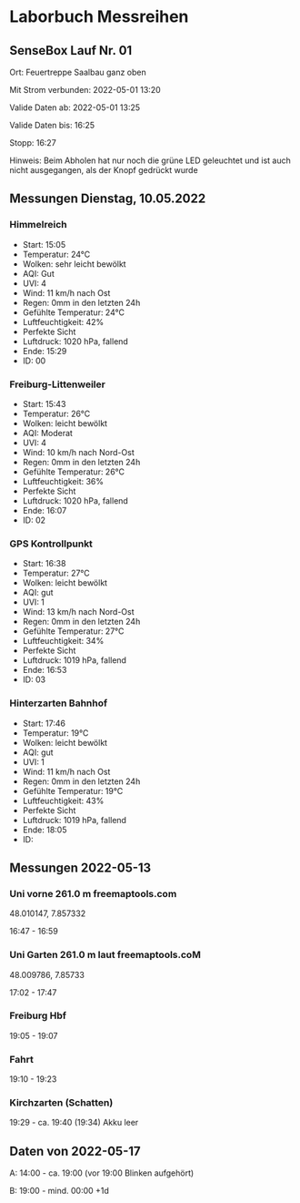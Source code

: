 # Laborbuch Messreihen

## SenseBox Lauf Nr. 01
Ort: Feuertreppe Saalbau ganz oben

Mit Strom verbunden: 2022-05-01 13:20

Valide Daten ab: 2022-05-01 13:25

Valide Daten bis: 16:25

Stopp: 16:27

Hinweis: Beim Abholen hat nur noch die grüne LED geleuchtet und ist auch nicht ausgegangen, als der Knopf gedrückt wurde


## Messungen Dienstag, 10.05.2022
### Himmelreich
* Start: 15:05
* Temperatur: 24°C
* Wolken: sehr leicht bewölkt
* AQI: Gut
* UVI: 4
* Wind: 11 km/h nach Ost
* Regen: 0mm in den letzten 24h
* Gefühlte Temperatur: 24°C
* Luftfeuchtigkeit: 42%
* Perfekte Sicht
* Luftdruck: 1020 hPa, fallend
* Ende: 15:29
* ID: 00

### Freiburg-Littenweiler
* Start: 15:43
* Temperatur: 26°C
* Wolken: leicht bewölkt
* AQI: Moderat
* UVI: 4
* Wind: 10 km/h nach Nord-Ost
* Regen: 0mm in den letzten 24h
* Gefühlte Temperatur: 26°C
* Luftfeuchtigkeit: 36%
* Perfekte Sicht
* Luftdruck: 1020 hPa, fallend
* Ende: 16:07
* ID: 02

### GPS Kontrollpunkt
* Start: 16:38
* Temperatur: 27°C
* Wolken: leicht bewölkt
* AQI: gut
* UVI: 1
* Wind: 13 km/h nach Nord-Ost
* Regen: 0mm in den letzten 24h
* Gefühlte Temperatur: 27°C
* Luftfeuchtigkeit: 34%
* Perfekte Sicht
* Luftdruck: 1019 hPa, fallend
* Ende: 16:53
* ID: 03

### Hinterzarten Bahnhof
* Start: 17:46
* Temperatur: 19°C
* Wolken: leicht bewölkt
* AQI: gut
* UVI: 1
* Wind: 11 km/h nach Ost
* Regen: 0mm in den letzten 24h
* Gefühlte Temperatur: 19°C
* Luftfeuchtigkeit: 43%
* Perfekte Sicht
* Luftdruck: 1019 hPa, fallend
* Ende: 18:05
* ID: 




## Messungen 2022-05-13

### Uni vorne 261.0 m freemaptools.com

48.010147, 7.857332

16:47 - 16:59



### Uni Garten 261.0 m laut freemaptools.coM

48.009786, 7.85733

17:02 - 17:47



### Freiburg Hbf

19:05 - 19:07



### Fahrt

19:10 - 19:23



### Kirchzarten (Schatten)

19:29 - ca. 19:40 (19:34) Akku leer


## Daten von 2022-05-17
A: 14:00 - ca. 19:00 (vor 19:00 Blinken aufgehört)

B: 19:00 - mind. 00:00 +1d